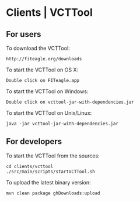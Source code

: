 Clients | VCTTool
=================

For users
---------

To download the VCTTool:

    http://fiteagle.org/downloads

To start the VCTTool on OS X:

    Double click on FITeagle.app

To start the VCTTool on Windows:

    Double click on vcttool-jar-with-dependencies.jar

To start the VCTTool on Unix/Linux:

    java -jar vcttool-jar-with-dependencies.jar

For developers
---------------

To start the VCTTool from the sources:

    cd clients/vcttool
    ./src/main/scripts/startVCTTool.sh

To upload the latest binary version:

    mvn clean package ghDownloads:upload
